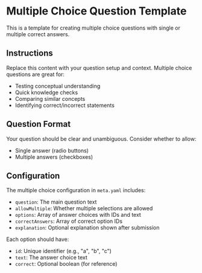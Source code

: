 # Multiple Choice Question Template

This is a template for creating multiple choice questions with single or multiple correct answers.

## Instructions

Replace this content with your question setup and context. Multiple choice questions are great for:

- Testing conceptual understanding
- Quick knowledge checks
- Comparing similar concepts
- Identifying correct/incorrect statements

## Question Format

Your question should be clear and unambiguous. Consider whether to allow:

- Single answer (radio buttons)
- Multiple answers (checkboxes)

## Configuration

The multiple choice configuration in `meta.yaml` includes:

- `question`: The main question text
- `allowMultiple`: Whether multiple selections are allowed
- `options`: Array of answer choices with IDs and text
- `correctAnswers`: Array of correct option IDs
- `explanation`: Optional explanation shown after submission

Each option should have:
- `id`: Unique identifier (e.g., "a", "b", "c")
- `text`: The answer choice text
- `correct`: Optional boolean (for reference)